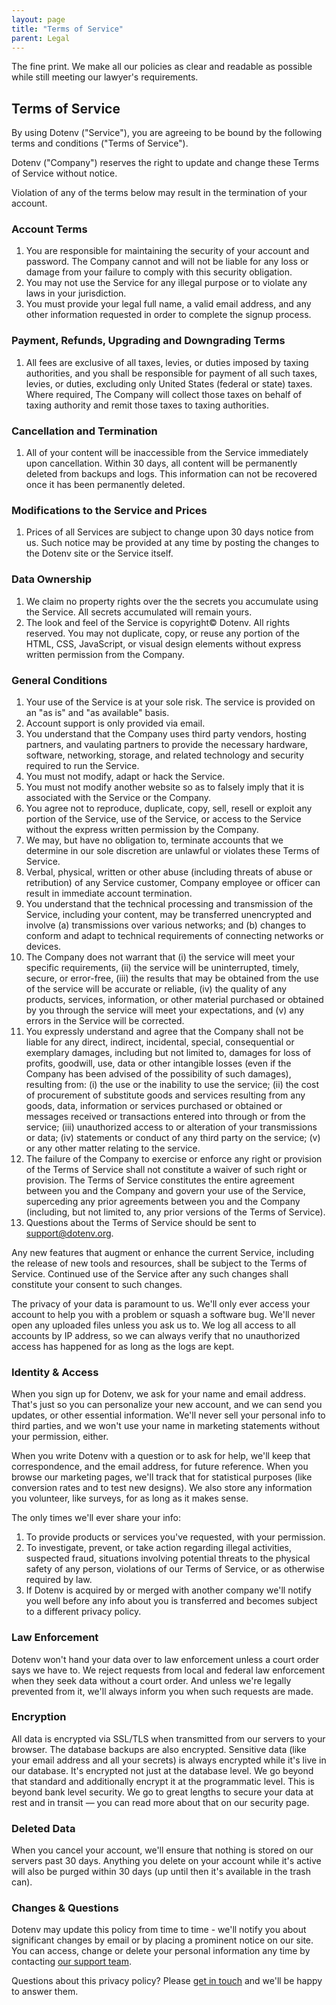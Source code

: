 ```yaml
---
layout: page
title: "Terms of Service"
parent: Legal
---
```


<p class="max-w-3xl mx-auto text-xs mb-20 text-center">The fine print. We make all our policies as clear and readable as possible while still meeting our lawyer's requirements.</p>

<section class="max-w-3xl mx-auto mb-20 flex flex-col">
  <h2 class="text-left text-4xl md:text-5xl font-bold tracking-tight bg-gradient-to-r bg-clip-text text-transparent leading-tight text-zinc-950 dark:text-zinc-200">Terms of Service</h2>

  <p class="mt-6">By using Dotenv ("Service"), you are agreeing to be bound by the following terms and conditions ("Terms of Service").</p>

  <p class="mt-6">Dotenv ("Company") reserves the right to update and change these Terms of Service without notice.</p>

  <p class="mt-6">Violation of any of the terms below may result in the termination of your account.</p>

  <h3 class="mt-6 text-left text-xl font-bold tracking-tight">Account Terms</h3>
  <ol class="mt-6 list-decimal ml-5">
    <li>You are responsible for maintaining the security of your account and password. The Company cannot and will not be liable for any loss or damage from your failure to comply with this security obligation.</li>
    <li>You may not use the Service for any illegal purpose or to violate any laws in your jurisdiction.</li>
    <li>You must provide your legal full name, a valid email address, and any other information requested in order to complete the signup process.</li>
  </ol>

  <h3 class="mt-6 text-left text-xl font-bold tracking-tight">Payment, Refunds, Upgrading and Downgrading Terms</h3>

  <ol class="mt-6 list-decimal ml-5">
    <li>All fees are exclusive of all taxes, levies, or duties imposed by taxing authorities, and you shall be responsible for payment of all such taxes, levies, or duties, excluding only United States (federal or state) taxes. Where required, The Company will collect those taxes on behalf of taxing authority and remit those taxes to taxing authorities.</li>
  </ol>

  <h3 class="mt-6 text-left text-xl font-bold tracking-tight">Cancellation and Termination</h3>

  <ol class="mt-6 list-decimal ml-5">
    <li>All of your content will be inaccessible from the Service immediately upon cancellation. Within 30 days, all content will be permanently deleted from backups and logs. This information can not be recovered once it has been permanently deleted.</li>
  </ol>

  <h3 class="mt-6 text-left text-xl font-bold tracking-tight">Modifications to the Service and Prices</h3>

  <ol class="mt-6 list-decimal ml-5">
    <li>Prices of all Services are subject to change upon 30 days notice from us. Such notice may be provided at any time by posting the changes to the Dotenv site or the Service itself.</li>
  </ol>

  <h3 class="mt-6 text-left text-xl font-bold tracking-tight">Data Ownership</h3>
  <ol class="mt-6 list-decimal ml-5">
    <li>We claim no property rights over the the secrets you accumulate using the Service. All secrets accumulated will remain yours.</li>
    <li>The look and feel of the Service is copyright© Dotenv. All rights reserved. You may not duplicate, copy, or reuse any portion of the HTML, CSS, JavaScript, or visual design elements without express written permission from the Company.</li>
  </ol>

  <h3 class="mt-6 text-left text-xl font-bold tracking-tight">General Conditions</h3>

  <ol class="mt-6 list-decimal ml-5">
    <li>Your use of the Service is at your sole risk. The service is provided on an "as is" and "as available" basis.</li>
    <li>Account support is only provided via email.</li>
    <li>You understand that the Company uses third party vendors, hosting partners, and vaulating partners to provide the necessary hardware, software, networking, storage, and related technology and security required to run the Service.</li>
    <li>You must not modify, adapt or hack the Service.</li>
    <li>You must not modify another website so as to falsely imply that it is associated with the Service or the Company.</li>
    <li>You agree not to reproduce, duplicate, copy, sell, resell or exploit any portion of the Service, use of the Service, or access to the Service without the express written permission by the Company.</li>
    <li>We may, but have no obligation to, terminate accounts that we determine in our sole discretion are unlawful or violates these Terms of Service.</li>
    <li>Verbal, physical, written or other abuse (including threats of abuse or retribution) of any Service customer, Company employee or officer can result in immediate account termination.</li>
    <li>You understand that the technical processing and transmission of the Service, including your content, may be transferred unencrypted and involve (a) transmissions over various networks; and (b) changes to conform and adapt to technical requirements of connecting networks or devices.</li>
    <li>The Company does not warrant that (i) the service will meet your specific requirements, (ii) the service will be uninterrupted, timely, secure, or error-free, (iii) the results that may be obtained from the use of the service will be accurate or reliable, (iv) the quality of any products, services, information, or other material purchased or obtained by you through the service will meet your expectations, and (v) any errors in the Service will be corrected.</li>
    <li>You expressly understand and agree that the Company shall not be liable for any direct, indirect, incidental, special, consequential or exemplary damages, including but not limited to, damages for loss of profits, goodwill, use, data or other intangible losses (even if the Company has been advised of the possibility of such damages), resulting from: (i) the use or the inability to use the service; (ii) the cost of procurement of substitute goods and services resulting from any goods, data, information or services purchased or obtained or messages received or transactions entered into through or from the service; (iii) unauthorized access to or alteration of your transmissions or data; (iv) statements or conduct of any third party on the service; (v) or any other matter relating to the service.</li>
    <li>The failure of the Company to exercise or enforce any right or provision of the Terms of Service shall not constitute a waiver of such right or provision. The Terms of Service constitutes the entire agreement between you and the Company and govern your use of the Service, superceding any prior agreements between you and the Company (including, but not limited to, any prior versions of the Terms of Service).</li>
    <li>Questions about the Terms of Service should be sent to <a href="mailto:support@dotenv.org">support@dotenv.org</a>.</li>
  </ol>

  <p class="mt-6">Any new features that augment or enhance the current Service, including the release of new tools and resources, shall be subject to the Terms of Service. Continued use of the Service after any such changes shall constitute your consent to such changes.</p>

  <p class="mt-6">The privacy of your data is paramount to us. We'll only ever access your account to help you with a problem or squash a software bug. We'll never open any uploaded files unless you ask us to. We log all access to all accounts by IP address, so we can always verify that no unauthorized access has happened for as long as the logs are kept.</p>

  <h3 class="mt-6 text-left text-xl font-bold tracking-tight">Identity & Access</h3>

  <p class="mt-6">When you sign up for Dotenv, we ask for your name and email address. That's just so you can personalize your new account, and we can send you updates, or other essential information. We'll never sell your personal info to third parties, and we won't use your name in marketing statements without your permission, either.</p>
  <p class="mt-6">When you write Dotenv with a question or to ask for help, we'll keep that correspondence, and the email address, for future reference. When you browse our marketing pages, we'll track that for statistical purposes (like conversion rates and to test new designs). We also store any information you volunteer, like surveys, for as long as it makes sense.</p>
  <p class="mt-6">The only times we'll ever share your info:</p>

  <ol class="mt-6 list-decimal ml-5">
    <li>To provide products or services you've requested, with your permission.</li>
    <li>To investigate, prevent, or take action regarding illegal activities, suspected fraud, situations involving potential threats to the physical safety of any person, violations of our Terms of Service, or as otherwise required by law.</li>
    <li>If Dotenv is acquired by or merged with another company we'll notify you well before any info about you is transferred and becomes subject to a different privacy policy.</li>
  </ol>

  <h3 class="mt-6 text-left text-xl font-bold tracking-tight">Law Enforcement</h3>
  <p class="mt-6">Dotenv won't hand your data over to law enforcement unless a court order says we have to. We reject requests from local and federal law enforcement when they seek data without a court order. And unless we're legally prevented from it, we'll always inform you when such requests are made.</p>

  <h3 class="mt-6 text-left text-xl font-bold tracking-tight">Encryption</h3>
  <p class="mt-6">All data is encrypted via SSL/TLS when transmitted from our servers to your browser. The database backups are also encrypted. Sensitive data (like your email address and all your secrets) is always encrypted while it's live in our database. It's encrypted not just at the database level. We go beyond that standard and additionally encrypt it at the programmatic level. This is beyond bank level security. We go to great lengths to secure your data at rest and in transit — you can read more about that on our security page.</p>

  <h3 class="mt-6 text-left text-xl font-bold tracking-tight">Deleted Data</h3>
  <p class="mt-6">When you cancel your account, we'll ensure that nothing is stored on our servers past 30 days. Anything you delete on your account while it's active will also be purged within 30 days (up until then it's available in the trash can).</p>

  <h3 class="mt-6 text-left text-xl font-bold tracking-tight">Changes & Questions</h3>
  <p class="mt-6">Dotenv may update this policy from time to time - we'll notify you about significant changes by email or by placing a prominent notice on our site. You can access, change or delete your personal information any time by contacting <a href="mailto:support@dotenv.org">our support team</a>.</p>

  <p class="mt-6">Questions about this privacy policy? Please <a href="mailto:support@dotenv.org">get in touch</a> and we'll be happy to answer them.</p>
</section>
